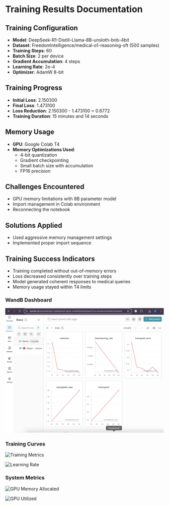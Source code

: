 # Training Results Documentation

## Training Configuration
- **Model**: DeepSeek-R1-Distill-Llama-8B-unsloth-bnb-4bit
- **Dataset**: FreedomIntelligence/medical-o1-reasoning-sft (500 samples)
- **Training Steps**: 60
- **Batch Size**: 2 per device 
- **Gradient Accumulation**: 4 steps
- **Learning Rate**: 2e-4
- **Optimizer**: AdamW 8-bit

## Training Progress
- **Initial Loss**: 2.150300
- **Final Loss**: 1.473100
- **Loss Reduction**: 2.150300 - 1.473100 = 0.6772
- **Training Duration**: 15 minutes and 14 seconds

## Memory Usage
- **GPU**: Google Colab T4
- **Memory Optimizations Used**:
  - 4-bit quantization
  - Gradient checkpointing
  - Small batch size with accumulation
  - FP16 precision

## Challenges Encountered
- GPU memory limitations with 8B parameter model
- Import management in Colab environment
- Reconnecting the notebook

## Solutions Applied
- Used aggressive memory management settings
- Implemented proper import sequence

## Training Success Indicators
- Training completed without out-of-memory errors
- Loss decreased consistently over training steps
- Model generated coherent responses to medical queries
- Memory usage stayed within T4 limits

### WandB Dashboard
![Dashboard](https://github.com/ramsha-codes/genai-project/raw/main/task2_qlora-finetune/images/wandb-dashboard.png)

### Training Curves
![Training Metrics](images/training-loss-curve.png)

![Learning Rate](images/learning-rate.png)

### System Metrics
![GPU Memory Allocated](images/gpu-memory.png)

![GPU Utilized](images/gpu-utilization.png)


